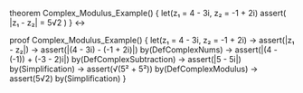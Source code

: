 theorem Complex_Modulus_Example() {
  let(z₁ = 4 - 3i, z₂ = -1 + 2i)
  assert(
    |z₁ - z₂| = 5√2
  )
} ↔

proof Complex_Modulus_Example() {
  let(z₁ = 4 - 3i, z₂ = -1 + 2i) →
  assert(|z₁ - z₂|) →
  assert(|(4 - 3i) - (-1 + 2i)|) by(DefComplexNums) →
  assert(|(4 - (-1)) + (-3 - 2)i|) by(DefComplexSubtraction) →
  assert(|5 - 5i|) by(Simplification) →
  assert(√(5² + 5²)) by(DefComplexModulus) →
  assert(5√2) by(Simplification)
}